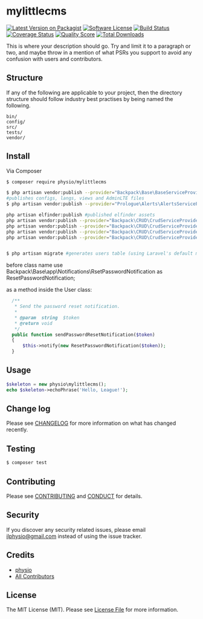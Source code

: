 # mylittlecms

[![Latest Version on Packagist][ico-version]][link-packagist]
[![Software License][ico-license]](LICENSE.md)
[![Build Status][ico-travis]][link-travis]
[![Coverage Status][ico-scrutinizer]][link-scrutinizer]
[![Quality Score][ico-code-quality]][link-code-quality]
[![Total Downloads][ico-downloads]][link-downloads]


This is where your description should go. Try and limit it to a paragraph or two, and maybe throw in a mention of what
PSRs you support to avoid any confusion with users and contributors.

## Structure

If any of the following are applicable to your project, then the directory structure should follow industry best practises by being named the following.

```
bin/        
config/
src/
tests/
vendor/
```


## Install

Via Composer

``` bash
$ composer require physio/mylittlecms

$ php artisan vendor:publish --provider="Backpack\Base\BaseServiceProvider" 
#publishes configs, langs, views and AdminLTE files
$ php artisan vendor:publish --provider="Prologue\Alerts\AlertsServiceProvider"# publish config for notifications - prologue/alerts

php artisan elfinder:publish #published elfinder assets
php artisan vendor:publish --provider="Backpack\CRUD\CrudServiceProvider" --tag="public" #publish CRUD assets
php artisan vendor:publish --provider="Backpack\CRUD\CrudServiceProvider" --tag="lang" #publish CRUD lang files 
php artisan vendor:publish --provider="Backpack\CRUD\CrudServiceProvider" --tag="config" #publish CRUD and custom elfinder config files
php artisan vendor:publish --provider="Backpack\CRUD\CrudServiceProvider" --tag="elfinder" #publish custom elFinder views


$ php artisan migrate #generates users table (using Laravel's default migrations)
```
before class name use Backpack\Base\app\Notifications\RsetPasswordNotification as ResetPasswordNotification;

as a method inside the User class:
``` php
  /**
   * Send the password reset notification.
   *
   * @param  string  $token
   * @return void
   */
  public function sendPasswordResetNotification($token)
  {
      $this->notify(new ResetPasswordNotification($token));
  }
```

## Usage

``` php
$skeleton = new physio\mylittlecms();
echo $skeleton->echoPhrase('Hello, League!');
```

## Change log

Please see [CHANGELOG](CHANGELOG.md) for more information on what has changed recently.

## Testing

``` bash
$ composer test
```

## Contributing

Please see [CONTRIBUTING](CONTRIBUTING.md) and [CONDUCT](CONDUCT.md) for details.

## Security

If you discover any security related issues, please email ilphysio@gmail.com instead of using the issue tracker.

## Credits

- [physio][link-author]
- [All Contributors][link-contributors]

## License

The MIT License (MIT). Please see [License File](LICENSE.md) for more information.

[ico-version]: https://img.shields.io/packagist/v/physio/mylittlecms.svg?style=flat-square
[ico-license]: https://img.shields.io/badge/license-MIT-brightgreen.svg?style=flat-square
[ico-travis]: https://img.shields.io/travis/physio/mylittlecms/master.svg?style=flat-square
[ico-scrutinizer]: https://img.shields.io/scrutinizer/coverage/g/physio/mylittlecms.svg?style=flat-square
[ico-code-quality]: https://img.shields.io/scrutinizer/g/physio/mylittlecms.svg?style=flat-square
[ico-downloads]: https://img.shields.io/packagist/dt/physio/mylittlecms.svg?style=flat-square

[link-packagist]: https://packagist.org/packages/physio/mylittlecms
[link-travis]: https://travis-ci.org/physio/mylittlecms
[link-scrutinizer]: https://scrutinizer-ci.com/g/physio/mylittlecms/code-structure
[link-code-quality]: https://scrutinizer-ci.com/g/physio/mylittlecms
[link-downloads]: https://packagist.org/packages/physio/mylittlecms
[link-author]: https://github.com/physio
[link-contributors]: ../../contributors
